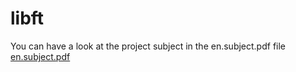 # libft

You can have a look at the project subject in the en.subject.pdf file
[en.subject.pdf](https://github.com/limdem/libft/files/10908606/en.subject.pdf)
